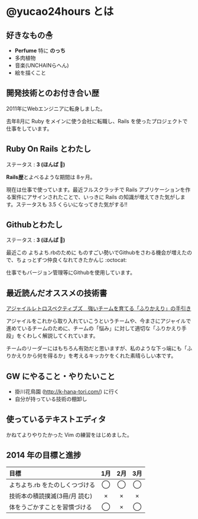 # @yucao24hours とは
## 好きなもの☃
* **Perfume** 特に **のっち**
* 多肉植物
* 音楽(UNCHAINらへん)
* 絵を描くこと

## 開発技術とのお付き合い歴
2011年にWebエンジニアに転身しました。

去年8月に Ruby をメインに使う会社に転職し、Rails を使ったプロジェクトで仕事をしています。

## Ruby On Rails とわたし
ステータス : **3 (ほんば :herb:)**

**Rails歴**とよべるような期間は 8ヶ月。

現在は仕事で使っています。最近フルスクラッチで Rails アプリケーションを作る案件にアサインされたことで、いっきに Rails の知識が増えてきた気がします。ステータスも 3.5 くらいになってきた気がする!!

## Githubとわたし
ステータス : **3 (ほんば :herb:)**

最近この よちよち.rbのために ものすごい勢いでGithubをさわる機会が増えたので、ちょっとずつ仲良くなれてきたかんじ :octocat:

仕事でもバージョン管理等にGithubを使用しています。

## 最近読んだオススメの技術書
[アジャイルレトロスペクティブズ　強いチームを育てる「ふりかえり」の手引き](http://www.amazon.co.jp/dp/4274066983)

アジャイルをこれから取り入れていこうというチームや、今まさにアジャイルで進めているチームのために、チームの「悩み」に対して適切な「ふりかえり手段」をくわしく解説してくれています。

チームのリーダーにはもちろん有効だと思いますが、私のような下っ端にも「ふりかえりから何を得るか」を考えるキッカケをくれた素晴らしい本です。

## GW にやること・やりたいこと
* 掛川花鳥園 (http://k-hana-tori.com/) に行く
* 自分が持っている技術の棚卸し

## 使っているテキストエディタ
かねてよりやりたかった Vim の練習をはじめました。

## 2014 年の目標と進捗
|            目標           | 1月 | 2月 | 3月 |
|:-------------------------|:---:|:---:|:---:|
|よちよち.rb をたのしくつづける |  ◯  |  ◯  |  ◯  |
|技術本の積読撲滅(3冊/月 読む) |  ×  |  ×  |  ×  |
|体をうごかすことを習慣づける   |  ◯  |  ×  |  ◯  |
